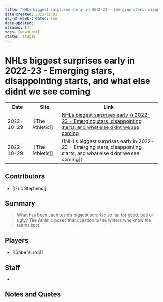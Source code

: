 ```yaml
---
title: "NHLs biggest surprises early in 2022-23 - Emerging stars, disappointing starts, and what else didnt we see coming"
date-created: 2022-11-01
day-of-week-created: Tue
date-updated: 
aliases: []
tags: [NewsPost]
status: stable
---
```


# NHLs biggest surprises early in 2022-23 - Emerging stars, disappointing starts, and what else didnt we see coming

| Date       | Site             | Link                                                                                                                                                                                                                                                                                        |
| ---------- | ---------------- | ------------------------------------------------------------------------------------------------------------------------------------------------------------------------------------------------------------------------------------------------------------------------------------------- |
| 2022-10-29 | [[The Athletic]] | [NHLs biggest surprises early in 2022-23 - Emerging stars, disappointing starts, and what else didnt we see coming](https://theathletic.com/3740551/2022/10/29/nhl-surprises-2022-23-season/#:~:text=up.%20%E2%80%94%20Sean%20Gentille-,Los%20Angeles%20Kings,-Gabriel%20Vilardi%E2%80%99s) |
| 2022-10-29 | [[The Athletic]] | [[NHLs biggest surprises early in 2022-23 - Emerging stars, disappointing starts, and what else didnt we see coming]]                                                                                                                                                                       |

## Contributors
- [[Eric Stephens]]


## Summary
> What has been each team’s biggest surprise so far, for good, bad or ugly? The Athletic posed that question to the writers who know the teams best.


## Players
- [[Gabe Vilardi]]


## Staff
- 


## Notes and Quotes
> 

